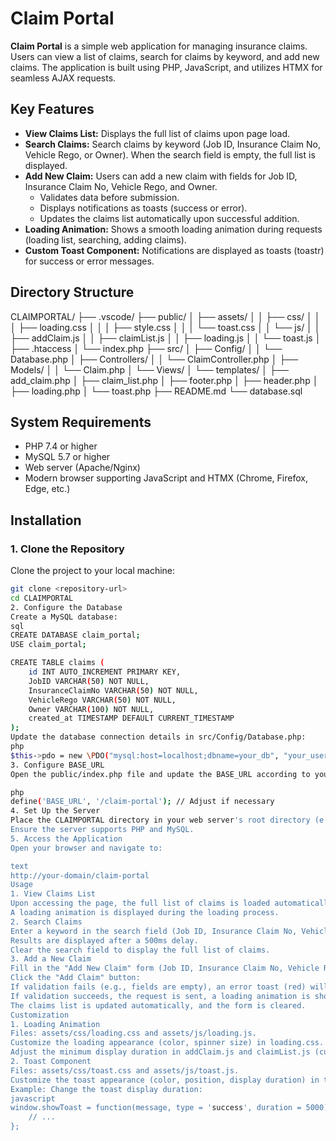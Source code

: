 # Claim Portal

**Claim Portal** is a simple web application for managing insurance claims. Users can view a list of claims, search for claims by keyword, and add new claims. The application is built using PHP, JavaScript, and utilizes HTMX for seamless AJAX requests.

## Key Features

- **View Claims List:** Displays the full list of claims upon page load.
- **Search Claims:** Search claims by keyword (Job ID, Insurance Claim No, Vehicle Rego, or Owner). When the search field is empty, the full list is displayed.
- **Add New Claim:** Users can add a new claim with fields for Job ID, Insurance Claim No, Vehicle Rego, and Owner.
  - Validates data before submission.
  - Displays notifications as toasts (success or error).
  - Updates the claims list automatically upon successful addition.
- **Loading Animation:** Shows a smooth loading animation during requests (loading list, searching, adding claims).
- **Custom Toast Component:** Notifications are displayed as toasts (toastr) for success or error messages.

## Directory Structure
CLAIMPORTAL/
├── .vscode/
├── public/
│   ├── assets/
│   │   ├── css/
│   │   │   ├── loading.css
│   │   │   ├── style.css
│   │   │   └── toast.css
│   │   └── js/
│   │       ├── addClaim.js
│   │       ├── claimList.js
│   │       ├── loading.js
│   │       └── toast.js
│   ├── .htaccess
│   └── index.php
├── src/
│   ├── Config/
│   │   └── Database.php
│   ├── Controllers/
│   │   └── ClaimController.php
│   ├── Models/
│   │   └── Claim.php
│   └── Views/
│       └── templates/
│           ├── add_claim.php
│           ├── claim_list.php
│           ├── footer.php
│           ├── header.php
│           ├── loading.php
│           └── toast.php
├── README.md
└── database.sql 

## System Requirements

- PHP 7.4 or higher
- MySQL 5.7 or higher
- Web server (Apache/Nginx)
- Modern browser supporting JavaScript and HTMX (Chrome, Firefox, Edge, etc.)

## Installation

### 1. Clone the Repository
Clone the project to your local machine:

```bash
git clone <repository-url>
cd CLAIMPORTAL
2. Configure the Database
Create a MySQL database:
sql
CREATE DATABASE claim_portal;
USE claim_portal;

CREATE TABLE claims (
    id INT AUTO_INCREMENT PRIMARY KEY,
    JobID VARCHAR(50) NOT NULL,
    InsuranceClaimNo VARCHAR(50) NOT NULL,
    VehicleRego VARCHAR(50) NOT NULL,
    Owner VARCHAR(100) NOT NULL,
    created_at TIMESTAMP DEFAULT CURRENT_TIMESTAMP
);
Update the database connection details in src/Config/Database.php:
php
$this->pdo = new \PDO("mysql:host=localhost;dbname=your_db", "your_username", "your_password");
3. Configure BASE_URL
Open the public/index.php file and update the BASE_URL according to your domain:

php
define('BASE_URL', '/claim-portal'); // Adjust if necessary
4. Set Up the Server
Place the CLAIMPORTAL directory in your web server's root directory (e.g., /var/www/html for Apache).
Ensure the server supports PHP and MySQL.
5. Access the Application
Open your browser and navigate to:

text
http://your-domain/claim-portal
Usage
1. View Claims List
Upon accessing the page, the full list of claims is loaded automatically.
A loading animation is displayed during the loading process.
2. Search Claims
Enter a keyword in the search field (Job ID, Insurance Claim No, Vehicle Rego, or Owner).
Results are displayed after a 500ms delay.
Clear the search field to display the full list of claims.
3. Add a New Claim
Fill in the "Add New Claim" form (Job ID, Insurance Claim No, Vehicle Rego, Owner).
Click the "Add Claim" button:
If validation fails (e.g., fields are empty), an error toast (red) will be displayed.
If validation succeeds, the request is sent, a loading animation is shown, and a success toast (green) will be displayed.
The claims list is updated automatically, and the form is cleared.
Customization
1. Loading Animation
Files: assets/css/loading.css and assets/js/loading.js.
Customize the loading appearance (color, spinner size) in loading.css.
Adjust the minimum display duration in addClaim.js and claimList.js (currently set to 500ms).
2. Toast Component
Files: assets/css/toast.css and assets/js/toast.js.
Customize the toast appearance (color, position, display duration) in toast.css and toast.js.
Example: Change the toast display duration:
javascript
window.showToast = function(message, type = 'success', duration = 5000) { // Change 3000 to 5000
    // ...
};